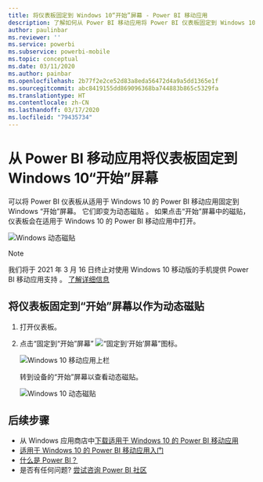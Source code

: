 ```yaml
---
title: 将仪表板固定到 Windows 10“开始”屏幕 - Power BI 移动应用
description: 了解如何从 Power BI 移动应用将 Power BI 仪表板固定到 Windows 10 “开始”屏幕，以便一目了然地查看关键指标。
author: paulinbar
ms.reviewer: ''
ms.service: powerbi
ms.subservice: powerbi-mobile
ms.topic: conceptual
ms.date: 03/11/2020
ms.author: painbar
ms.openlocfilehash: 2b77f2e2ce52d83a8eda56472d4a9a5dd1365e1f
ms.sourcegitcommit: abc8419155dd869096368ba744883b865c5329fa
ms.translationtype: HT
ms.contentlocale: zh-CN
ms.lasthandoff: 03/17/2020
ms.locfileid: "79435734"
---
```

# <a name="pin-a-dashboard-to-your-windows-10-start-screen-from-the-power-bi-mobile-app"></a>从 Power BI 移动应用将仪表板固定到 Windows 10“开始”屏幕
可以将 Power BI 仪表板从适用于 Windows 10 的 Power BI 移动应用固定到 Windows “开始”屏幕。 它们即变为动态磁贴  。 如果点击“开始”屏幕中的磁贴，仪表板会在适用于 Windows 10 的 Power BI 移动应用中打开。

![Windows 动态磁贴](./media/mobile-pin-dashboard-start-screen-windows-10-phone-app/power-bi-windows-10-pin-start-screen.png)

>[!NOTE]
>我们将于 2021 年 3 月 16 日终止对使用 Windows 10 移动版的手机提供 Power BI 移动应用支持  。 [了解详细信息](https://go.microsoft.com/fwlink/?linkid=2121400)

## <a name="pin-a-dashboard-to-your-start-screen-as-a-live-tile"></a>将仪表板固定到“开始”屏幕以作为动态磁贴
1. 打开仪表板。
2. 点击“固定到“开始”屏幕”  ![“固定到‘开始’屏幕”图标](./media/mobile-pin-dashboard-start-screen-windows-10-phone-app/power-bi-windows-10-pin-start-icon.png)。
   
   ![Windows 10 移动应用上栏](./media/mobile-pin-dashboard-start-screen-windows-10-phone-app/power-bi-windows-10-pin-start.png)
   
   转到设备的“开始”屏幕以查看动态磁贴。
   
   ![Windows 10 动态磁贴](./media/mobile-pin-dashboard-start-screen-windows-10-phone-app/pbi_win10ph_startscrn.png)

## <a name="next-steps"></a>后续步骤
* 从 Windows 应用商店中[下载适用于 Windows 10 的 Power BI 移动应用](https://go.microsoft.com/fwlink/?LinkID=526478)  
* [适用于 Windows 10 的 Power BI 移动应用入门](mobile-windows-10-phone-app-get-started.md)  
* [什么是 Power BI？](../../fundamentals/power-bi-overview.md)
* 是否有任何问题? [尝试咨询 Power BI 社区](https://community.powerbi.com/)

